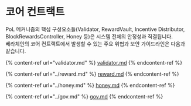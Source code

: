 # 코어 컨트랙트

PoL 메커니즘의 핵심 구성요소들(Validator, RewardVault, Incentive Distributor, BlockRewardsController, Honey 등)은 시스템 전체의 안정성과 직결됩니다.\
베라체인의 코어 컨트랙트에서 발생할 수 있는 주요 위협과 보안 가이드라인은 다음과 같습니다.

{% content-ref url="validator.md" %}
[validator.md](validator.md)
{% endcontent-ref %}

{% content-ref url="../reward.md" %}
[reward.md](../reward.md)
{% endcontent-ref %}

{% content-ref url="../honey.md" %}
[honey.md](../honey.md)
{% endcontent-ref %}

{% content-ref url="../gov.md" %}
[gov.md](../gov.md)
{% endcontent-ref %}
